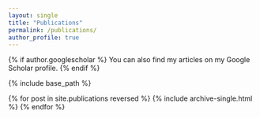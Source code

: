 ```yaml
---
layout: single
title: "Publications"
permalink: /publications/
author_profile: true
---
```

{% if author.googlescholar %} You can also find my articles on my Google Scholar profile. {% endif %}

{% include base_path %}

{% for post in site.publications reversed %} {% include archive-single.html %} {% endfor %}

